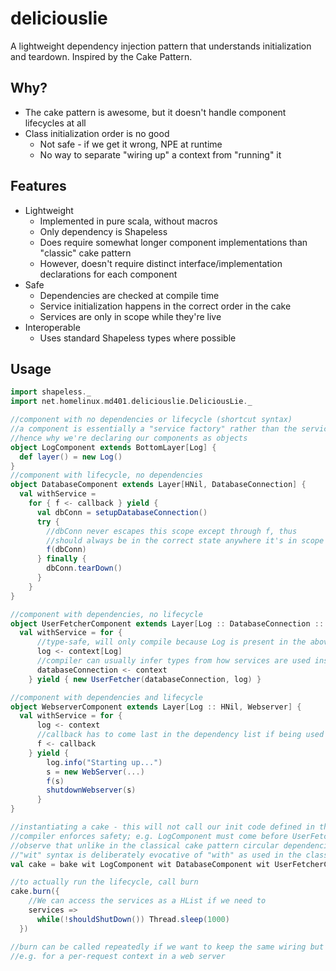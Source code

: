 # deliciouslie

A lightweight dependency injection pattern that understands initialization and teardown.
Inspired by the Cake Pattern.

## Why?

   * The cake pattern is awesome, but it doesn't handle component lifecycles at all
   * Class initialization order is no good
      * Not safe - if we get it wrong, NPE at runtime
      * No way to separate "wiring up" a context from "running" it

## Features

   * Lightweight
      * Implemented in pure scala, without macros
      * Only dependency is Shapeless
      * Does require somewhat longer component implementations than "classic" cake pattern
      * However, doesn't require distinct interface/implementation declarations for each component
   * Safe
      * Dependencies are checked at compile time
      * Service initialization happens in the correct order in the cake
      * Services are only in scope while they're live
   * Interoperable
      * Uses standard Shapeless types where possible

## Usage

````scala
import shapeless._
import net.homelinux.md401.deliciouslie.DeliciousLie._

//component with no dependencies or lifecycle (shortcut syntax)
//a component is essentially a "service factory" rather than the service itself
//hence why we're declaring our components as objects
object LogComponent extends BottomLayer[Log] {
  def layer() = new Log()
}
//component with lifecycle, no dependencies
object DatabaseComponent extends Layer[HNil, DatabaseConnection] {
  val withService =
    for { f <- callback } yield {
      val dbConn = setupDatabaseConnection()
      try {
        //dbConn never escapes this scope except through f, thus
        //should always be in the correct state anywhere it's in scope
        f(dbConn)
      } finally {
        dbConn.tearDown()
      }
    }
}

//component with dependencies, no lifecycle
object UserFetcherComponent extends Layer[Log :: DatabaseConnection :: HNil, UserFetcher] {
  val withService = for {
      //type-safe, will only compile because Log is present in the above declaration
      log <- context[Log]
      //compiler can usually infer types from how services are used inside the yield block
      databaseConnection <- context
    } yield { new UserFetcher(databaseConnection, log) }

//component with dependencies and lifecycle
object WebserverComponent extends Layer[Log :: HNil, Webserver] {
  val withService = for {
      log <- context
      //callback has to come last in the dependency list if being used
      f <- callback
    } yield {
        log.info("Starting up...")
        s = new WebServer(...)
        f(s)
        shutdownWebserver(s)
      }
}

//instantiating a cake - this will not call our init code defined in the yield blocks
//compiler enforces safety; e.g. LogComponent must come before UserFetcherComponent or WebserverComponent
//observe that unlike in the classical cake pattern circular dependencies are impossible
//"wit" syntax is deliberately evocative of "with" as used in the classical cake pattern
val cake = bake wit LogComponent wit DatabaseComponent wit UserFetcherComponent wit WebserverComponent

//to actually run the lifecycle, call burn
cake.burn({
    //We can access the services as a HList if we need to
    services =>
      while(!shouldShutDown()) Thread.sleep(1000)
  })

//burn can be called repeatedly if we want to keep the same wiring but run the setup and teardown again each time
//e.g. for a per-request context in a web server
````
